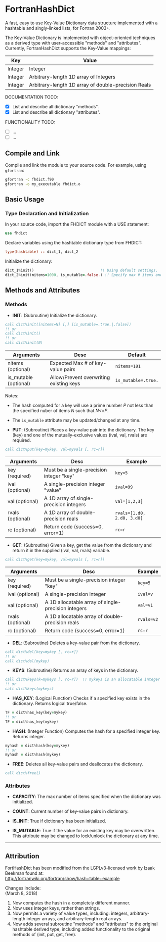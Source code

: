 # FortranHashDict
A fast, easy to use Key-Value Dictionary data structure implemented with a hashtable and singly-linked lists, for Fortran 2003+.

The Key-Value Dictionary is implemented with object-oriented techniques as a derived type with user-accessible "methods" and "attributes". Currently, FortranHashDict supports the Key-Value mappings:

Key     | Value 
--------|--------------------
Integer | Integer
Integer | Arbitrary-length 1D array of Integers
Integer | Arbitrary-length 1D array of double-precision Reals

DOCUMENTATION TODO:
- [x] List and describe all dictionary "methods".
- [x] List and describe all dictionary "attributes".

FUNCTIONALITY TODO:
- [ ] ...
- [ ] ...

## Compile and Link
Compile and link the module to your source code. For example, using `gfortran`:

```bash
gfortran -c fhdict.f90
gfortran -o my_executable fhdict.o
```



## Basic Usage

### Type Declaration and Initialization
In your source code, import the FHDICT module with a USE statement: 

```fortran
use fhdict
```
Declare variables using the hashtable dictionary type from FHDICT:

```fortran
type(hashtable) :: dict_1, dict_2
```

Initialize the dictionary:

```fortran
dict_1%init()                              !! Using default settings.
dict_2%init(nitems=1000, is_mutable=.false.) !! Specify max # items and is_mutable attributes.
```



## Methods and Attributes

### Methods
* **INIT**: (Subroutine) Initialize the dictionary.

```fortran
call dict%init([nitems=N] [,] [is_mutable=.true.|.false])
!! or
call dict%init()
!! or
call dict%init(N)
```

Arguments             | Desc                                     | Default
----------------------|------------------------------------------|------------------------
nitems (optional)     | Expected Max # of key-value pairs        | `nitems=101`
is_mutable (optional) | Allow/Prevent overwriting existing keys  | `is_mutable=.true.`

Notes:
* The hash computed for a key will use a prime number *P* not less than the specified nuber of items *N* such that *N<=P*.
* The `is_mutable` attribute may be updated/changed at any time.


* **PUT**: (Subroutine) Places a key-value pair into the dictionary. The key (key) and one of the mutually-exclusive values (ival, val, rvals) are required.

```fortran
call dict%put(key=mykey, val=myvals [, rc=r]) 
```

Arguments        | Desc                                     | Example
---------------- |------------------------------------------|------------------------
key (required)   | Must be a single-precision integer "key" | `key=5`
ival (optional)  | A single-precision integer "value"       | `ival=99`
val  (optional)  | A 1D array of single-precision integers  | `val=[1,2,3]`
rvals (optional) | A 1D array of double-precision reals     | `rvals=[1.d0, 2.d0, 3.d0]`
rc (optional)    | Return code (success=0, error=1)         | `rc=r`


* **GET**: (Subroutine) Given a key, get the value from the dictionary and return it in the supplied (ival, val, rvals) variable. 

```fortran
call dict%get(key=mykey, val=myvals [, rc=r]) 
```

Arguments        | Desc                                     | Example
---------------- |------------------------------------------|------------------------
key (required)   | Must be a single-precision integer "key" | `key=5`
ival (optional)  | A single-precision integer               | `ival=v`
val  (optional)  | A 1D allocatable array of single-precision integers  | `val=v1`
rvals (optional) | A 1D allocatable array of double-precision reals     | `rvals=v2`
rc (optional)    | Return code (success=0, error=1)         | `rc=r`

* **DEL**: (Subroutine) Deletes a key-value pair from the dictionary.

```fortran
call dict%del(key=mykey [, rc=r]) 
!! or
call dict%del(mykey)
```

* **KEYS**: (Subroutine) Returns an array of keys in the dictionary.

```fortran
call dict%keys(k=mykeys [, rc=r])  !! mykeys is an allocatable integer array
!! or
call dict%keys(mykeys)
```

* **HAS_KEY**: (Logical Function) Checks if a specified key exists in the dictionary. Returns logical true/false.

```fortran
TF = dict%has_key(key=mykey)
!! or 
TF = dict%has_key(mykey)
```

* **HASH**: (Integer Function) Computes the hash for a specified integer key. Returns integer.

```fortran
myhash = dict%hash(key=mykey)
!! or
myhash = dict%hash(mykey)
```

* **FREE**: Deletes all key-value pairs and deallocates the dictionary.

```fortran
call dict%free()
```


### Attributes

* **CAPACITY**: The max number of items specified when the dictionary was initialized. 

* **COUNT**: Current number of key-value pairs in dictionary.

* **IS_INIT**: True if dictionary has been initialized.

* **IS_MUTABLE**: True if the value for an existing key may be overwritten. This attribute may be changed to lock/unlock the dictionary at any time.


-----------------------------------------
## Attribution
FortHashDict has been modified from the LGPLv3-licensed work by Izaak Beekman found at:  
http://fortranwiki.org/fortran/show/hash+table+example

Changes include:  
(March 8, 2018)  
1. Now computes the hash in a completely different manner.
1. Now uses integer keys, rather than strings.
1. Now permits a variety of value types, including: integers, arbitrary-length integer arrays, and arbitrary-length real arrays.
1. Now adds several subroutine "methods" and "attributes" to the original hashtable derived type, including added functionality to the original methods of (init, put, get, free). 



